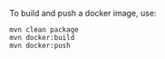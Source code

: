 To build and push a docker image, use:
```console
mvn clean package
mvn docker:build
mvn docker:push
```
